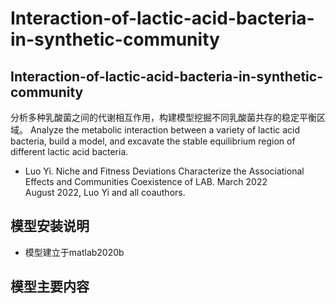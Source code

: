# Interaction-of-lactic-acid-bacteria-in-synthetic-community
## Interaction-of-lactic-acid-bacteria-in-synthetic-community  
分析多种乳酸菌之间的代谢相互作用，构建模型挖掘不同乳酸菌共存的稳定平衡区域。
Analyze the metabolic interaction between a variety of lactic acid bacteria, build a model, and excavate the stable equilibrium region of different lactic acid bacteria.
- Luo Yi. Niche and Fitness Deviations Characterize the Associational Effects and Communities Coexistence of LAB. March 2022  
August 2022, Luo Yi and all coauthors.
## 模型安装说明
- 模型建立于matlab2020b
## 模型主要内容
